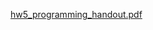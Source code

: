 [hw5_programming_handout.pdf](https://github.com/user-attachments/files/19377547/hw5_programming_handout.pdf)
